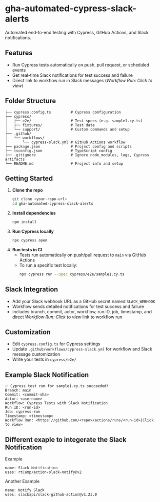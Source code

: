# gha-automated-cypress-slack-alerts

Automated end-to-end testing with Cypress, GitHub Actions, and Slack notifications.

## Features
- Run Cypress tests automatically on push, pull request, or scheduled events
- Get real-time Slack notifications for test success and failure
- Direct link to workflow run in Slack messages (*Workflow Run: Click to view*)

## Folder Structure
```
├── cypress.config.ts         # Cypress configuration
├── cypress/
│   ├── e2e/                  # Test specs (e.g. sample1.cy.ts)
│   ├── fixtures/             # Test data
│   └── support/              # Custom commands and setup
├── .github/
│   └── workflows/
│       └── cypress-slack.yml # GitHub Actions workflow
├── package.json              # Project config and scripts
├── tsconfig.json             # TypeScript config
├── .gitignore                # Ignore node_modules, logs, Cypress artifacts
└── README.md                 # Project info and setup
```

## Getting Started

1. **Clone the repo**
   ```sh
   git clone <your-repo-url>
   cd gha-automated-cypress-slack-alerts
   ```
2. **Install dependencies**
   ```sh
   npm install
   ```
3. **Run Cypress locally**
   ```sh
   npx cypress open
   ```
4. **Run tests in CI**
   - Tests run automatically on push/pull request to `main` via GitHub Actions
   - To run a specific test locally:
     ```sh
     npx cypress run --spec cypress/e2e/sample1.cy.ts
     ```

## Slack Integration
- Add your Slack webhook URL as a GitHub secret named `SLACK_WEBHOOK`
- Workflow sends detailed notifications for test success and failure
- Includes branch, commit, actor, workflow, run ID, job, timestamp, and direct *Workflow Run: Click to view* link to workflow run

## Customization
- Edit `cypress.config.ts` for Cypress settings
- Update `.github/workflows/cypress-slack.yml` for workflow and Slack message customization
- Write your tests in `cypress/e2e/`

## Example Slack Notification
```
✅ Cypress test run for sample1.cy.ts succeeded!
Branch: main
Commit: <commit-sha>
Actor: <username>
Workflow: Cypress Tests with Slack Notification
Run ID: <run-id>
Job: cypress-run
Timestamp: <timestamp>
Workflow Run: <https://github.com/<repo>/actions/runs/<run-id>|Click to view>
```
## Different exaple to integerate the Slack Notification

Example 
```
name: Slack Notification
uses: rtCamp/action-slack-notify@v2
```

Another Example 
```
name: Notify Slack 
uses: slackapi/slack-github-action@v1.23.0

```
